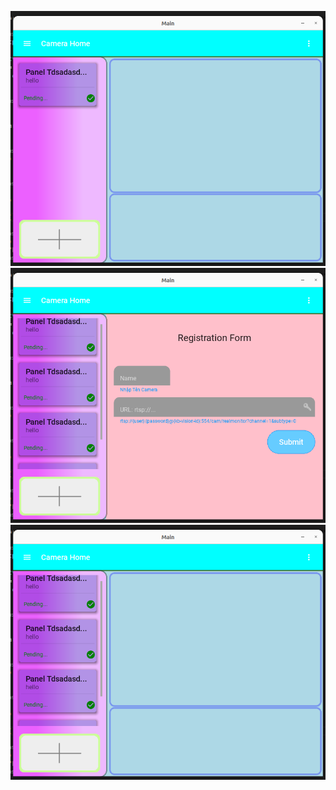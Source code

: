 ![Alt text](https://github.com/kinhcan060203/Kivy-Camera-IP/blob/da660b6380a080d61831c115463777941365d5dd/progress/update.2/Screenshot%20from%202023-12-30%2011-58-31.png)
![Alt text](https://github.com/kinhcan060203/Kivy-Camera-IP/blob/8a3a56a4d38e7ae7652b4e83a58c3449f7ec2ee5/progress/update.2/Screenshot%20from%202023-12-30%2011-58-46.png)
![Alt text](https://github.com/kinhcan060203/Kivy-Camera-IP/blob/8a3a56a4d38e7ae7652b4e83a58c3449f7ec2ee5/progress/update.2/Screenshot%20from%202023-12-30%2011-58-53.png)
